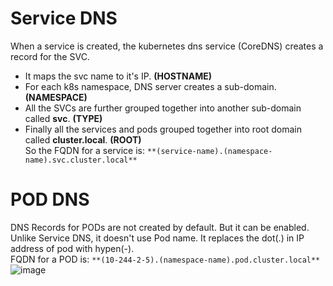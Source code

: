 # Service DNS
When a service is created, the kubernetes dns service (CoreDNS) creates a record for the SVC. <br />
  - It maps the svc name to it's IP. **(HOSTNAME)** <br />
  - For each k8s namespace, DNS server creates a sub-domain. **(NAMESPACE)** <br />
  - All the SVCs are further grouped together into another sub-domain called **svc**. **(TYPE)** <br />
  - Finally all the services and pods grouped together into root domain called **cluster.local**. **(ROOT)** <br />
So the FQDN for a service is: ```**(service-name).(namespace-name).svc.cluster.local**``` <br />

# POD DNS
DNS Records for PODs are not created by default. But it can be enabled. <br />
Unlike Service DNS, it doesn't use Pod name. It replaces the dot(.) in IP address of pod with hypen(-).  <br />
FQDN for a POD is: ```**(10-244-2-5).(namespace-name).pod.cluster.local**``` <br />
![image](https://github.com/biswajitsamal59/linux/assets/61880328/4320870b-a103-440f-942d-e51c4e69baec)

